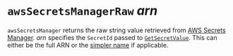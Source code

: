 # `awsSecretsManagerRaw` *arn*

`awsSecretsManager` returns the raw string value retrieved from
[AWS Secrets Manager](https://aws.amazon.com/secrets-manager/). *arn* specifies the `SecretId` passed to
[`GetSecretValue`](https://docs.aws.amazon.com/secretsmanager/latest/apireference/API_GetSecretValue.html). This can
either be the full ARN or the
[simpler name](https://docs.aws.amazon.com/secretsmanager/latest/userguide/troubleshoot.html#ARN_secretnamehyphen)
if applicable.

